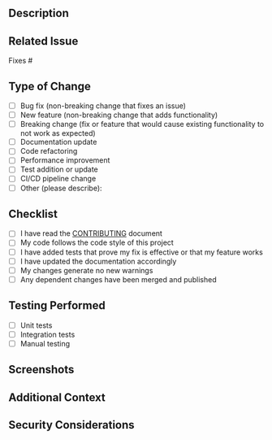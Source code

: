 ## Description
<!-- Provide a brief summary of the changes in this pull request -->

## Related Issue
<!-- Link to the issue this PR addresses using the syntax: Fixes #123 -->
Fixes #

## Type of Change
<!-- Check the relevant option by putting an x in the brackets -->
- [ ] Bug fix (non-breaking change that fixes an issue)
- [ ] New feature (non-breaking change that adds functionality)
- [ ] Breaking change (fix or feature that would cause existing functionality to not work as expected)
- [ ] Documentation update
- [ ] Code refactoring
- [ ] Performance improvement
- [ ] Test addition or update
- [ ] CI/CD pipeline change
- [ ] Other (please describe):

## Checklist
<!-- Check all applicable items by putting an x in the brackets -->
- [ ] I have read the [CONTRIBUTING](../CONTRIBUTING.md) document
- [ ] My code follows the code style of this project
- [ ] I have added tests that prove my fix is effective or that my feature works
- [ ] I have updated the documentation accordingly
- [ ] My changes generate no new warnings
- [ ] Any dependent changes have been merged and published

## Testing Performed
<!-- Describe the testing you have performed -->
- [ ] Unit tests
- [ ] Integration tests
- [ ] Manual testing

## Screenshots
<!-- If applicable, add screenshots to help explain your changes -->

## Additional Context
<!-- Add any other context about the PR here -->

## Security Considerations
<!-- If applicable, describe any security implications of your changes -->